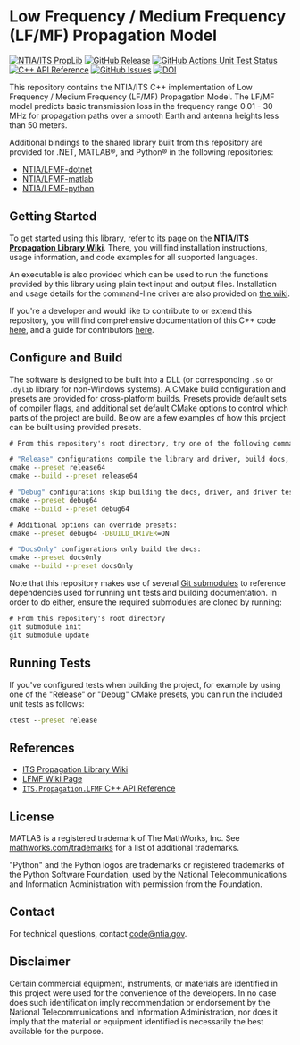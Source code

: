 # Low Frequency / Medium Frequency (LF/MF) Propagation Model #

[![NTIA/ITS PropLib][proplib-badge]][proplib-link]
[![GitHub Release][gh-releases-badge]][gh-releases-link]
[![GitHub Actions Unit Test Status][gh-actions-test-badge]][gh-actions-test-link]
[![C++ API Reference][gh-actions-docs-badge]][gh-pages-docs-link]
[![GitHub Issues][gh-issues-badge]][gh-issues-link]
[![DOI][doi-badge]][doi-link]

[proplib-badge]: https://img.shields.io/badge/PropLib-badge?label=%F0%9F%87%BA%F0%9F%87%B8%20NTIA%2FITS&labelColor=162E51&color=D63E04
[proplib-link]: https://ntia.github.io/propagation-library-wiki
[gh-actions-test-badge]: https://img.shields.io/github/actions/workflow/status/NTIA/LFMF/ctest.yml?branch=main&logo=cmake&label=Build%2FTests&labelColor=162E51
[gh-actions-test-link]: https://github.com/NTIA/LFMF/actions/workflows/ctest.yml
[gh-actions-docs-badge]: https://img.shields.io/github/actions/workflow/status/NTIA/LFMF/doxygen.yml?branch=main&logo=c%2B%2B&label=Docs&labelColor=162E51
[gh-pages-docs-link]: https://ntia.github.io/LFMF
[gh-releases-badge]: https://img.shields.io/github/v/release/NTIA/LFMF?logo=github&label=Release&labelColor=162E51&color=D63E04
[gh-releases-link]: https://github.com/NTIA/LFMF/releases
[gh-issues-badge]: https://img.shields.io/github/issues/NTIA/LFMF?logo=github&label=Issues&labelColor=162E51
[gh-issues-link]: https://github.com/NTIA/LFMF/issues
[doi-badge]: https://zenodo.org/badge/288586266.svg
[doi-link]: https://zenodo.org/badge/latestdoi/288586266

This repository contains the NTIA/ITS C++ implementation of
Low Frequency / Medium Frequency (LF/MF) Propagation Model. The LF/MF model
predicts basic transmission loss in the frequency range 0.01 - 30 MHz for propagation
paths over a smooth Earth and antenna heights less than 50 meters.

Additional bindings to the shared library built from this repository are provided
for .NET, MATLAB®, and Python® in the following repositories:

- [NTIA/LFMF-dotnet](https://github.com/NTIA/LFMF-dotnet)
- [NTIA/LFMF-matlab](https://github.com/NTIA/LFMF-matlab)
- [NTIA/LFMF-python](https://github.com/NTIA/LFMF-python)

## Getting Started ##

To get started using this library, refer to
[its page on the **NTIA/ITS Propagation Library Wiki**](https://ntia.github.io/propagation-library-wiki/models/LFMF/).
There, you will find installation instructions, usage information, and code
examples for all supported languages.

An executable is also provided which can be used to run the functions provided
by this library using plain text input and output files. Installation and usage
details for the command-line driver are also provided on
[the wiki](https://ntia.github.io/propagation-library-wiki/models/LFMF/driver).

If you're a developer and would like to contribute to or extend this repository,
you will find comprehensive documentation of this C++ code
[here](https://ntia.github.io/LFMF), and a guide for contributors
[here](CONTRIBUTING.md).

## Configure and Build ##

The software is designed to be built into a DLL (or corresponding `.so` or `.dylib`
library for non-Windows systems). A CMake build configuration and presets are
provided for cross-platform builds. Presets provide default sets of compiler flags,
and additional set default CMake options to control which parts of the project are
build. Below are a few examples of how this project can be built using provided presets.

```cmd
# From this repository's root directory, try one of the following command pairs:

# "Release" configurations compile the library and driver, build docs, and configure tests:
cmake --preset release64
cmake --build --preset release64

# "Debug" configurations skip building the docs, driver, and driver tests:
cmake --preset debug64
cmake --build --preset debug64

# Additional options can override presets:
cmake --preset debug64 -DBUILD_DRIVER=ON

# "DocsOnly" configurations only build the docs:
cmake --preset docsOnly
cmake --build --preset docsOnly
```

Note that this repository makes use of several
[Git submodules](https://git-scm.com/book/en/v2/Git-Tools-Submodules)
to reference dependencies used for running unit tests and building documentation.
In order to do either, ensure the required submodules are cloned by running:

```cmd
# From this repository's root directory
git submodule init
git submodule update
```

## Running Tests ##

If you've configured tests when building the project, for example by using one of
the "Release" or "Debug" CMake presets, you can run the included unit tests as follows:

```cmd
ctest --preset release
```

## References ##

- [ITS Propagation Library Wiki](https://ntia.github.io/propagation-library-wiki)
- [LFMF Wiki Page](https://ntia.github.io/propagation-library-wiki/models/LFMF)
- [`ITS.Propagation.LFMF` C++ API Reference](https://ntia.github.io/LFMF)

## License ##

MATLAB is a registered trademark of The MathWorks, Inc. See
[mathworks.com/trademarks](https://mathworks.com/trademarks) for a list of additional trademarks.

"Python" and the Python logos are trademarks or registered trademarks of the Python Software Foundation, used by the National Telecommunications and Information Administration with permission from the Foundation.

## Contact ##

For technical questions, contact <code@ntia.gov>.

## Disclaimer ##

Certain commercial equipment, instruments, or materials are identified in this project were used for the convenience of the developers. In no case does such identification imply recommendation or endorsement by the National Telecommunications and Information Administration, nor does it imply that the material or equipment identified is necessarily the best available for the purpose.
